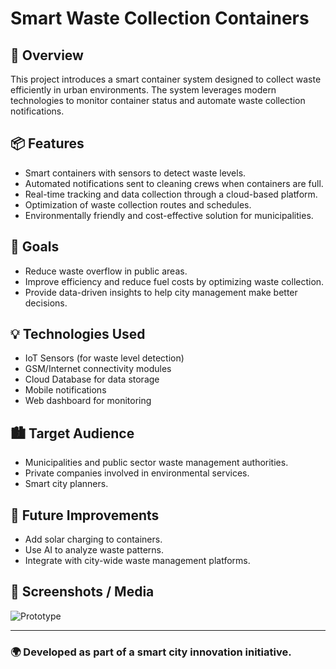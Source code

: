 # Smart Waste Collection Containers

## 🚀 Overview

This project introduces a smart container system designed to collect waste efficiently in urban environments. The system leverages modern technologies to monitor container status and automate waste collection notifications.

## 📦 Features

- Smart containers with sensors to detect waste levels.
- Automated notifications sent to cleaning crews when containers are full.
- Real-time tracking and data collection through a cloud-based platform.
- Optimization of waste collection routes and schedules.
- Environmentally friendly and cost-effective solution for municipalities.

## 🎯 Goals

- Reduce waste overflow in public areas.
- Improve efficiency and reduce fuel costs by optimizing waste collection.
- Provide data-driven insights to help city management make better decisions.

## 💡 Technologies Used

- IoT Sensors (for waste level detection)
- GSM/Internet connectivity modules
- Cloud Database for data storage
- Mobile notifications
- Web dashboard for monitoring

## 🏙️ Target Audience

- Municipalities and public sector waste management authorities.
- Private companies involved in environmental services.
- Smart city planners.

## 📝 Future Improvements

- Add solar charging to containers.
- Use AI to analyze waste patterns.
- Integrate with city-wide waste management platforms.

## 📸 Screenshots / Media
![Prototype](https://github.com/user-attachments/assets/14655116-af67-460d-8e49-e879e72c8826)

---

### 🌍 Developed as part of a smart city innovation initiative.

